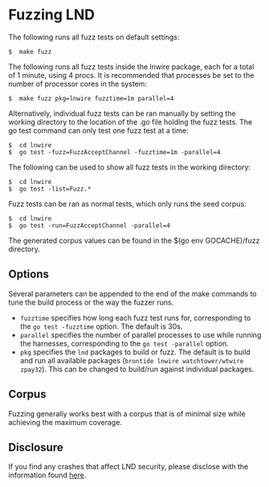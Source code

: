 # Fuzzing LND #

The following runs all fuzz tests on default settings:
```shell
$  make fuzz
```
The following runs all fuzz tests inside the lnwire package, each for a total of 1 minute, using 4 procs.
It is recommended that processes be set to the number of processor cores in the system:
```shell
$  make fuzz pkg=lnwire fuzztime=1m parallel=4
```
Alternatively, individual fuzz tests can be ran manually by setting the working directory to the location of the .go file holding the fuzz tests.
The go test command can only test one fuzz test at a time:
```shell
$  cd lnwire
$  go test -fuzz=FuzzAcceptChannel -fuzztime=1m -parallel=4
```
The following can be used to show all fuzz tests in the working directory:
```shell
$  cd lnwire
$  go test -list=Fuzz.*
```

Fuzz tests can be ran as normal tests, which only runs the seed corpus:
```shell
$  cd lnwire
$  go test -run=FuzzAcceptChannel -parallel=4
```
The generated corpus values can be found in the $(go env GOCACHE)/fuzz directory.
## Options ##
Several parameters can be appended to the end of the make commands to tune the build process or the way the fuzzer runs.
- `fuzztime` specifies how long each fuzz test runs for, corresponding to the `go test -fuzztime` option. The default is 30s.
- `parallel` specifies the number of parallel processes to use while running the harnesses, corresponding to the `go test -parallel` option.
- `pkg` specifies the `lnd` packages to build or fuzz. The default is to build and run all available packages (`brontide lnwire watchtower/wtwire zpay32`). This can be changed to build/run against individual packages.

## Corpus ##
Fuzzing generally works best with a corpus that is of minimal size while achieving the maximum coverage.

## Disclosure ##
If you find any crashes that affect LND security, please disclose with the information found [here](https://github.com/lightningnetwork/lnd/#security).
